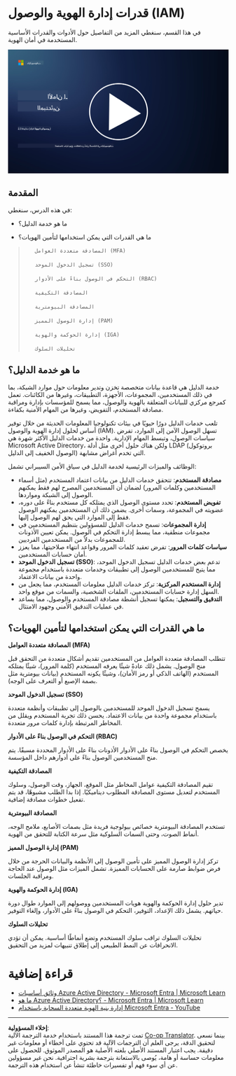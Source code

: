 <!--
CO_OP_TRANSLATOR_METADATA:
{
  "original_hash": "bf0b8a54f2c69951744df5a94bc923f7",
  "translation_date": "2025-09-03T22:08:24+00:00",
  "source_file": "2.3 IAM capabilities.md",
  "language_code": "ar"
}
-->
# قدرات إدارة الهوية والوصول (IAM)

في هذا القسم، سنغطي المزيد من التفاصيل حول الأدوات والقدرات الأساسية المستخدمة في أمان الهوية.

[![شاهد الفيديو](../../translated_images/2-3_placeholder.627bdd56f0e6915d1c44f876715c48e2b27507edc096c3e5fe6c3b228fdd4cf5.ar.png)](https://learn-video.azurefd.net/vod/player?id=330158a0-95ef-434b-b308-6fc41eab4bd5)

## المقدمة

في هذه الدرس، سنغطي:

 - ما هو خدمة الدليل؟
      
     
    
 - ما هي القدرات التي يمكن استخدامها لتأمين الهويات؟
>
>        المصادقة متعددة العوامل (MFA)
> 
>        تسجيل الدخول الموحد (SSO)
> 
>        التحكم في الوصول بناءً على الأدوار (RBAC)
> 
>        المصادقة التكيفية
> 
>        المصادقة البيومترية
> 
>        إدارة الوصول المميز (PAM)
> 
>        إدارة الحوكمة والهوية (IGA)
> 
>        تحليلات السلوك

## ما هو خدمة الدليل؟

خدمة الدليل هي قاعدة بيانات متخصصة تخزن وتدير معلومات حول موارد الشبكة، بما في ذلك المستخدمين، المجموعات، الأجهزة، التطبيقات، وغيرها من الكائنات. تعمل كمرجع مركزي للبيانات المتعلقة بالهوية والوصول، مما يسمح للمؤسسات بإدارة ومراقبة مصادقة المستخدم، التفويض، وغيرها من المهام الأمنية بكفاءة.

تلعب خدمات الدليل دورًا حيويًا في بيئات تكنولوجيا المعلومات الحديثة من خلال توفير أساس لحلول إدارة الهوية والوصول (IAM). تسهل الوصول الآمن إلى الموارد، تفرض سياسات الوصول، وتبسط المهام الإدارية. واحدة من خدمات الدليل الأكثر شهرة هي Microsoft Active Directory، ولكن هناك حلول أخرى مثل أدلة LDAP (بروتوكول الوصول الخفيف إلى الدليل) التي تخدم أغراض مشابهة.

الوظائف والميزات الرئيسية لخدمة الدليل في سياق الأمن السيبراني تشمل:

 - **مصادقة المستخدم**: تتحقق خدمات الدليل من بيانات اعتماد المستخدم (مثل أسماء المستخدمين وكلمات المرور) لضمان أن المستخدمين المصرح لهم فقط يمكنهم الوصول إلى الشبكة ومواردها.
 - **تفويض المستخدم**: تحدد مستوى الوصول الذي يمتلكه كل مستخدم بناءً على دوره، عضويته في المجموعة، وسمات أخرى. يضمن ذلك أن المستخدمين يمكنهم الوصول فقط إلى الموارد التي يحق لهم الوصول إليها.
 - **إدارة المجموعات**: تسمح خدمات الدليل للمسؤولين بتنظيم المستخدمين في مجموعات منطقية، مما يبسط إدارة التحكم في الوصول. يمكن تعيين الأذونات للمجموعات بدلاً من المستخدمين الفرديين.
 - **سياسات كلمات المرور**: تفرض تعقيد كلمات المرور وقواعد انتهاء صلاحيتها، مما يعزز أمان حسابات المستخدمين.
 - **تسجيل الدخول الموحد (SSO)**: تدعم بعض خدمات الدليل تسجيل الدخول الموحد، مما يتيح للمستخدمين الوصول إلى تطبيقات وخدمات متعددة باستخدام مجموعة واحدة من بيانات الاعتماد.
 - **إدارة المستخدم المركزية**: تركز خدمات الدليل معلومات المستخدم، مما يجعل من السهل إدارة حسابات المستخدمين، الملفات الشخصية، والسمات من موقع واحد.
 - **التدقيق والتسجيل**: يمكنها تسجيل أنشطة مصادقة المستخدم والوصول، مما يساعد في عمليات التدقيق الأمني وجهود الامتثال.

## ما هي القدرات التي يمكن استخدامها لتأمين الهويات؟

**المصادقة متعددة العوامل (MFA)**

تتطلب المصادقة متعددة العوامل من المستخدمين تقديم أشكال متعددة من التحقق قبل منح الوصول. يشمل ذلك عادةً شيئًا يعرفه المستخدم (كلمة المرور)، شيئًا يمتلكه المستخدم (الهاتف الذكي أو رمز الأمان)، وشيئًا يكونه المستخدم (بيانات بيومترية مثل بصمة الإصبع أو التعرف على الوجه).

**تسجيل الدخول الموحد (SSO)**

يسمح تسجيل الدخول الموحد للمستخدمين بالوصول إلى تطبيقات وأنظمة متعددة باستخدام مجموعة واحدة من بيانات الاعتماد. يحسن ذلك تجربة المستخدم ويقلل من المخاطر المرتبطة بإدارة كلمات مرور متعددة.

**التحكم في الوصول بناءً على الأدوار (RBAC)**

يخصص التحكم في الوصول بناءً على الأدوار الأذونات بناءً على الأدوار المحددة مسبقًا. يتم منح المستخدمين الوصول بناءً على أدوارهم داخل المؤسسة.

**المصادقة التكيفية**

تقيم المصادقة التكيفية عوامل المخاطر مثل الموقع، الجهاز، وقت الوصول، وسلوك المستخدم لتعديل مستوى المصادقة المطلوب ديناميكيًا. إذا بدا الطلب مشبوهًا، قد يتم تفعيل خطوات مصادقة إضافية.

**المصادقة البيومترية**

تستخدم المصادقة البيومترية خصائص بيولوجية فريدة مثل بصمات الأصابع، ملامح الوجه، أنماط الصوت، وحتى السمات السلوكية مثل سرعة الكتابة للتحقق من الهوية.

**إدارة الوصول المميز (PAM)**

تركز إدارة الوصول المميز على تأمين الوصول إلى الأنظمة والبيانات الحرجة من خلال فرض ضوابط صارمة على الحسابات المميزة. تشمل الميزات مثل الوصول عند الحاجة ومراقبة الجلسات.

**إدارة الحوكمة والهوية (IGA)**

تدير حلول إدارة الحوكمة والهوية هويات المستخدمين ووصولهم إلى الموارد طوال دورة حياتهم. يشمل ذلك الإعداد، التوفير، التحكم في الوصول بناءً على الأدوار، وإلغاء التوفير.

**تحليلات السلوك**

تحليلات السلوك تراقب سلوك المستخدم وتضع أنماطًا أساسية. يمكن أن تؤدي الانحرافات عن النمط الطبيعي إلى إطلاق تنبيهات لمزيد من التحقيق.

# قراءة إضافية
- [وثائق أساسيات Azure Active Directory - Microsoft Entra | Microsoft Learn](https://learn.microsoft.com/azure/active-directory/fundamentals/?WT.mc_id=academic-96948-sayoung)
- [ما هو Azure Active Directory؟ - Microsoft Entra | Microsoft Learn](https://learn.microsoft.com/azure/active-directory/fundamentals/whatis?WT.mc_id=academic-96948-sayoung)
- [إدارة بنية الهوية متعددة السحابة باستخدام Microsoft Entra - YouTube](https://www.youtube.com/watch?v=9qQiq3wTS2Y&list=PLXtHYVsvn_b_gtX1-NB62wNervQx1Fhp4&index=18)

---

**إخلاء المسؤولية**:  
تمت ترجمة هذا المستند باستخدام خدمة الترجمة الآلية [Co-op Translator](https://github.com/Azure/co-op-translator). بينما نسعى لتحقيق الدقة، يرجى العلم أن الترجمات الآلية قد تحتوي على أخطاء أو معلومات غير دقيقة. يجب اعتبار المستند الأصلي بلغته الأصلية هو المصدر الموثوق. للحصول على معلومات حساسة أو هامة، يُوصى بالاستعانة بترجمة بشرية احترافية. نحن غير مسؤولين عن أي سوء فهم أو تفسيرات خاطئة تنشأ عن استخدام هذه الترجمة.